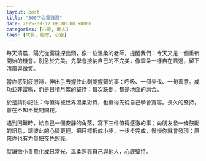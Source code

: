 ```yaml
---
layout: post
title: "300字心靈雞湯"
date: 2025-09-12 08:00:00 +0000
categories: [心靈, 勵志]
tags: [成長, 勵志, 心靈]
---
```


每天清晨，陽光從窗縫探出頭，像一位溫柔的老師，提醒我們：今天又是一個重新開始的機會。別急於完美，先學會接納自己的不完美，像雲朵一樣自在飄過，留下清風與微笑。

當你感到疲憊時，伸出手去握住此刻能握緊的事：呼吸、一個步伐、一句善意。成功並非雷鳴，而是日積月累的堅持；每次跌倒，都是地面的磨合。

於是請你記住：你值得被世界溫柔對待，也值得先從自己學會寬容。長久的堅持，會在不知不覺間開花。

遇到困難時，給自己一個安靜的角落，寫下三件值得感激的事；向朋友發一條鼓勵的訊息，讓彼此的心情更輕。把目標拆成小步，一步步完成，慢慢你就會發現：原來你也有力量把夜色照亮。

就讓微小善意化成日常光，溫柔照亮自己與他人，心底堅持。